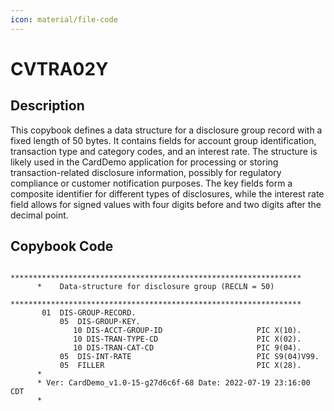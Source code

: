 ```yaml
---
icon: material/file-code
---
```

# CVTRA02Y

## Description
This copybook defines a data structure for a disclosure group record with a fixed length of 50 bytes. It contains fields for account group identification, transaction type and category codes, and an interest rate. The structure is likely used in the CardDemo application for processing or storing transaction-related disclosure information, possibly for regulatory compliance or customer notification purposes. The key fields form a composite identifier for different types of disclosures, while the interest rate field allows for signed values with four digits before and two digits after the decimal point.

## Copybook Code
```cobol
      *****************************************************************         
      *    Data-structure for disclosure group (RECLN = 50)                     
      *****************************************************************         
       01  DIS-GROUP-RECORD.                                                    
           05  DIS-GROUP-KEY.                                                   
              10 DIS-ACCT-GROUP-ID                     PIC X(10).               
              10 DIS-TRAN-TYPE-CD                      PIC X(02).               
              10 DIS-TRAN-CAT-CD                       PIC 9(04).               
           05  DIS-INT-RATE                            PIC S9(04)V99.           
           05  FILLER                                  PIC X(28).               
      *
      * Ver: CardDemo_v1.0-15-g27d6c6f-68 Date: 2022-07-19 23:16:00 CDT
      *

```